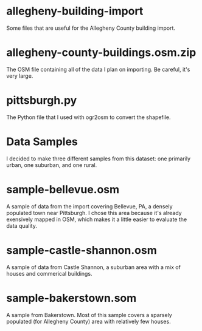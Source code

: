 # allegheny-building-import
Some files that are useful for the Allegheny County building import.

# allegheny-county-buildings.osm.zip
The OSM file containing all of the data I plan on importing. Be careful, it's very large.

# pittsburgh.py
The Python file that I used with ogr2osm to convert the shapefile.

# Data Samples
I decided to make three different samples from this dataset: one primarily urban, one suburban, and one rural.

# sample-bellevue.osm
A sample of data from the import covering Bellevue, PA, a densely populated town near Pittsburgh. I chose this area because it's already exensively mapped in OSM, which makes it a little easier to evaluate the data quality.

# sample-castle-shannon.osm
A sample of data from Castle Shannon, a suburban area with a mix of houses and commerical buildings.

# sample-bakerstown.som
A sample from Bakerstown. Most of this sample covers a sparsely populated (for Allegheny County) area with relatively few houses.

